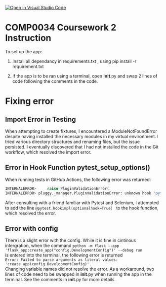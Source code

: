 [![Open in Visual Studio Code](https://classroom.github.com/assets/open-in-vscode-c66648af7eb3fe8bc4f294546bfd86ef473780cde1dea487d3c4ff354943c9ae.svg)](https://classroom.github.com/online_ide?assignment_repo_id=10363836&assignment_repo_type=AssignmentRepo)
# COMP0034 Coursework 2 Instruction

To set up the app:

1. Install all dependancy in requirements.txt , using pip install -r requirement.txt

2. If the app is to be ran using a terminal, open __init__.py and swap 2 lines of code
   following the comments in the code.



# Fixing error
## Import Error in Testing
When attempting to create fixtures, I encountered a ModuleNotFoundError despite having installed the necessary modules in my virtual environment. I tried various directory structures and renaming files, but the issue persisted. I eventually discovered that I had not installed the code in the Git workflow, which resolved the import error.
## Error in Hook Function pytest_setup_options()
When running tests in GitHub Actions, the following error was returned:

``` python
INTERNALERROR>     raise PluginValidationError(
INTERNALERROR> pluggy._manager.PluginValidationError: unknown hook 'pytest_setup_options' in plugin <module 'conftest' from '/home/runner/work/comp0034-cw2-i-JocelynS371/comp0034-cw2-i-JocelynS371/tests/conftest.py'>
```

After consulting with a friend familiar with Pytest and Selenium, I attempted to add the line 
`@pytest.hookimpl(optionalhook=True) `
to the hook function, which resolved the error.  
## Error with config
There is a slight error with the config. While it is fine in cintinous intergration, when the command
`python -m flask --app 'flask_app:create_app("config.DevelopmentConfig")' --debug run`    
is entered into the terminal, the following error is returned   
`Error: Failed to parse arguments as literal values: 'create_app(config.DevelopmentConfig)'.   `   
Changing variable names did not resolve the error. As a workaround, two lines of code need to be swapped in __init__.py when running the app in the terminal. See the comments in __init__.py for more details.






